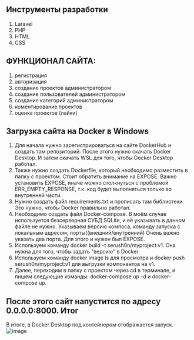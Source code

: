 Инструменты разработки
-------------------
1. Laravel 
2. PHP
3. HTML
4. CSS

ФУНКЦИОНАЛ САЙТА:
-------------------
1. регистрация
2. авторизация 
3. создание проектов администратором
4. создание пользователей администратором
5. создание категорий администратором
6. коментирование проектов 
7. оценка проектов (лайки)

Загрузка сайта на Docker в Windows
-------------------
1. Для начала нужно зарегистрироваться на сайте DockerHub и создать там репозиторий. После этого нужно скачать Docker Desktop. И затем скачать WSL для того, чтобы Docker Desktop работал.
2. Также нужно создать Dockerfile, который необходимо разместить в папку с проектом. Стоит обратить внимание на EXPOSE. Важно установить EXPOSE, иначе можно столкнуться с проблемой ERR_EMPTY_RESPONSE, т.к. код будет выполняться только во внутренней части.
3. Нужно создать файл requirements.txt и прописать там библиотеки. Это нужно, чтобы Docker правильно работал.
4. Необходимо создать файл Docker-compose. В моём случае используется безсерверная СУБД SQLite, и её указывать в данном файле не нужно. Указываем версию компоса, команду запуска с локальным адресом, порты((внешний/внутренний) Очень важно указать два порта. Для этого и нужен был EXPOSE.
5. Используем команду docker build -t serush0n/myproject:v1. Она нужна для того, чтобы задать "версию" в Docker.
6. Используем команду docker image ls для просмотра и docker push serush0n/myproject:v1 для выгрузки компонентов на v1.
7. Далее, переходим в папку с проектом через cd в терминале, и пишем следующие команды: docker-compose up -d и docker-compose up. 

После этого сайт напустится по адресу 0.0.0.0:8000.
Итог
-------------------
В итоге, в Docker Desktop под контейнером отображается запуск.
![image](https://user-images.githubusercontent.com/60968034/147727269-536d3b35-fb69-453b-af1b-694d7c525520.png)

